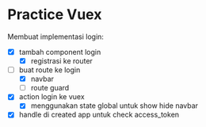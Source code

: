 # Practice Vuex

Membuat implementasi login:

- [x] tambah component login
    - [x] registrasi ke router
- [ ] buat route ke login
    - [x] navbar
    - [ ] route guard
- [x] action login ke vuex
    - [x] menggunakan state global untuk show hide navbar
- [x] handle di created app untuk check access_token